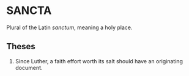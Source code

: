# SANCTA
Plural of the Latin _sanctum_, meaning a holy place.

## Theses
1. Since Luther, a faith effort worth its salt should have an originating document.

